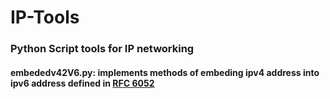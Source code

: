 # IP-Tools
<h3>Python Script tools for IP networking </h3>
<h4><b>embededv42V6.py</b>: implements methods of embeding ipv4 address into ipv6 address defined in <a href="https://tools.ietf.org/html/rfc6052">RFC 6052</a> 
